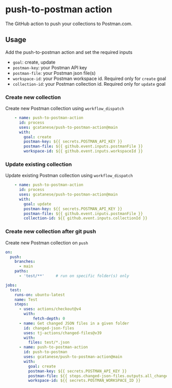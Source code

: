 # push-to-postman action

The GitHub action to push your collections to Postman.com.

## Usage

Add the push-to-postman action and set the required inputs

* `goal`: create, update
* `postman-key`: your Postman API key
* `postman-file`: your Postman json file(s)
* `workspace-id`: your Postman workspace id. Required only for `create` goal
* `collection-id`: your Postman collection id. Required only for `update` goal

### Create new collection

Create new Postman collection using `workflow_dispatch`

```yaml
    - name: push-to-postman-action
      id: process
      uses: gcatanese/push-to-postman-action@main
      with:
        goal: create
        postman-key: ${{ secrets.POSTMAN_API_KEY }}
        postman-file: ${{ github.event.inputs.postmanFile }}
        workspace-id: ${{ github.event.inputs.workspaceId }}
```

### Update existing collection

Update existing Postman collection using `workflow_dispatch`

```yaml
    - name: push-to-postman-action
      id: process
      uses: gcatanese/push-to-postman-action@main
      with:
        goal: update
        postman-key: ${{ secrets.POSTMAN_API_KEY }}
        postman-file: ${{ github.event.inputs.postmanFile }}
        collection-id: ${{ github.event.inputs.collectionId }}
```

### Create new collection after git push

Create new Postman collection on `push`

```yaml
on: 
  push:
    branches:
      - main
    paths:
      - 'test/**'     # run on specific folder(s) only

jobs:
  test:
    runs-on: ubuntu-latest
    name: Test 
    steps:
      - uses: actions/checkout@v4
        with:
            fetch-depth: 0
      - name: Get changed JSON files in a given folder
        id: changed-json-files
        uses: tj-actions/changed-files@v39
        with:
          files: test/*.json
      - name: push-to-postman-action
        id: push-to-postman
        uses: gcatanese/push-to-postman-action@main
        with:
          goal: create
          postman-key: ${{ secrets.POSTMAN_API_KEY }}
          postman-file: ${{ steps.changed-json-files.outputs.all_changed_and_modified_files }}
          workspace-id: ${{ secrets.POSTMAN_WORKSPACE_ID }}
```
